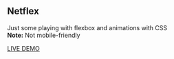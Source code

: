 ## Netflex
Just some playing with flexbox and animations with CSS\
**Note:** Not mobile-friendly

[LIVE DEMO](https://martinmountie.github.io/netflex)
